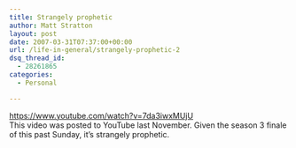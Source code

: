 ```yaml
---
title: Strangely prophetic
author: Matt Stratton
layout: post
date: 2007-03-31T07:37:00+00:00
url: /life-in-general/strangely-prophetic-2
dsq_thread_id:
  - 28261865
categories:
  - Personal

---
```

https://www.youtube.com/watch?v=7da3iwxMUjU  
This video was posted to YouTube last November. Given the season 3 finale of this past Sunday, it&#8217;s strangely prophetic.